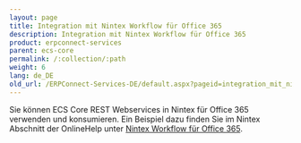 ```yaml
---
layout: page
title: Integration mit Nintex Workflow für Office 365
description: Integration mit Nintex Workflow für Office 365
product: erpconnect-services
parent: ecs-core
permalink: /:collection/:path
weight: 6
lang: de_DE
old_url: /ERPConnect-Services-DE/default.aspx?pageid=integration_mit_nintex_workflow_f_r_office_365
---
```


Sie können ECS Core REST Webservices in Nintex für Office 365 verwenden und konsumieren. Ein Beispiel dazu finden Sie im Nintex Abschnitt der OnlineHelp unter [Nintex Workflow für Office 365](../sap-integration-mit-nintex/nintex-workflow-fuer-office-365/). 

